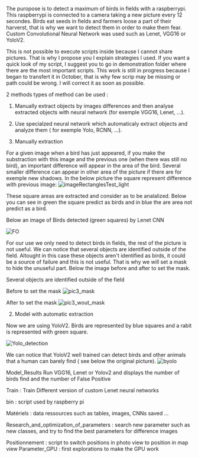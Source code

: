 The puropose is to detect a maximum of birds in fields with a raspberrypi. This raspberrypi is connected to a camera taking a new picture every 12 secondes. 
Birds eat seeds in fields and farmers loose a part of their harverst, that is why we want to detect them in order to make them fear. 
Custom Convolutional Neural Network was used such as Lenet, VGG16 or YoloV2.

This is not possible  to execute scripts inside because I cannot share pictures. That is why I propose you I explain strategies I used. 
If you want a quick look of my script, I suggest you to go in demonstration folder where there are the most important scripts. 
This work is still in progress because I began to transfert it in October, that is why few scrip may be missing or path could be wrong. I will correct it as soon as possible. 


2 methods types of method can be used :
1) Manually extract objects by images differences and then analyse extracted objects with neural network (for exemple VGG16, Lenet, ...).
2) Use specialzed neural network which automaticaly extract objects and analyze them ( for exemple Yolo, RCNN, ...).  

1) Manually extraction

For a given image when a bird has just appeared, if you make the substraction with this image and the previous one (when there was still no bird), an important difference will appear in the area  of the bird. 
Several smaller difference can appear in other area of the picture if there are for exemple new shadows. In the below picture the square represent difference with previous image:
![imageRectanglesTest_light](https://user-images.githubusercontent.com/30336936/95189697-7c992200-07ce-11eb-9201-d5c96e27b020.jpg)


These square areas are extracted and consider as to be analalized.
Below you can see in green the square predict as birds and in blue the are area not predict as a bird.





Below an image of Birds detected (green squares) by Lenet CNN

![FO](https://user-images.githubusercontent.com/30336936/94801959-1fc0f480-03e7-11eb-9986-534e52c07f3a.jpg)

For our use we only need to detect birds in fields, the rest of the picture is not useful. 
We can notice that several objects are identified outside of the field. 
Altought in this case these objects aren't identified as birds, it could be a source of failure and this is not useful.
That is why we will set a mask to hide the unuseful part.
Below the image before and after to set the mask. 



Several objects are identified outside of the field

Before to set the mask
![pic3_mask](https://user-images.githubusercontent.com/30336936/95606479-ad8d8700-0a5a-11eb-9aaf-8e0574aef498.jpg)


After to set the mask
![pic3_wout_mask](https://user-images.githubusercontent.com/30336936/95606657-ed546e80-0a5a-11eb-82e3-8c83413b10c7.jpg)

2) Model with automatic extraction

Now we are using YoloV2. Birds are represented by blue squares and a rabit is represented with green square.

![Yolo_detection](https://user-images.githubusercontent.com/30336936/95216255-2342ea00-07f2-11eb-893b-e65cda60e1b1.png)

We can notice that YoloV2 well trained can detect birds and other animals that a human can barely find ( see below the original picture).
![byolo](https://user-images.githubusercontent.com/30336936/95218793-f47a4300-07f4-11eb-82ed-b2a380168ef5.jpg)




Model_Results
Run VGG16, Lenet or Yolov2 and displays the number of birds find and the number of False Positive

Train : Train Different version of custom Lenet neural networks 

bin : script used by raspberry pi

Matériels : data ressources such as tables, images, CNNs saved ... 

Research_and_optimization_of_parameters : search new parameter such as new classes, and try to find the best parameters for difference images 

Positionnement : script to switch positions in photo view to position in map view
Parameter_GPU : first explorations to make the GPU work




